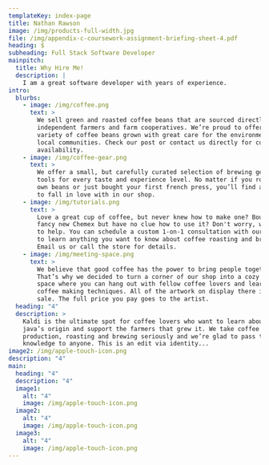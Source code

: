 ```yaml
---
templateKey: index-page
title: Nathan Rawson
image: /img/products-full-width.jpg
file: /img/appendix-c-coursework-assignment-briefing-sheet-4.pdf
heading: $
subheading: Full Stack Software Developer
mainpitch:
  title: Why Hire Me!
  description: |
    I am a great software developer with years of experience.
intro:
  blurbs:
    - image: /img/coffee.png
      text: >
        We sell green and roasted coffee beans that are sourced directly from
        independent farmers and farm cooperatives. We’re proud to offer a
        variety of coffee beans grown with great care for the environment and
        local communities. Check our post or contact us directly for current
        availability.
    - image: /img/coffee-gear.png
      text: >
        We offer a small, but carefully curated selection of brewing gear and
        tools for every taste and experience level. No matter if you roast your
        own beans or just bought your first french press, you’ll find a gadget
        to fall in love with in our shop.
    - image: /img/tutorials.png
      text: >
        Love a great cup of coffee, but never knew how to make one? Bought a
        fancy new Chemex but have no clue how to use it? Don't worry, we’re here
        to help. You can schedule a custom 1-on-1 consultation with our baristas
        to learn anything you want to know about coffee roasting and brewing.
        Email us or call the store for details.
    - image: /img/meeting-space.png
      text: >
        We believe that good coffee has the power to bring people together.
        That’s why we decided to turn a corner of our shop into a cozy meeting
        space where you can hang out with fellow coffee lovers and learn about
        coffee making techniques. All of the artwork on display there is for
        sale. The full price you pay goes to the artist.
  heading: "4"
  description: >
    Kaldi is the ultimate spot for coffee lovers who want to learn about their
    java’s origin and support the farmers that grew it. We take coffee
    production, roasting and brewing seriously and we’re glad to pass that
    knowledge to anyone. This is an edit via identity...
image2: /img/apple-touch-icon.png
description: "4"
main:
  heading: "4"
  description: "4"
  image1:
    alt: "4"
    image: /img/apple-touch-icon.png
  image2:
    alt: "4"
    image: /img/apple-touch-icon.png
  image3:
    alt: "4"
    image: /img/apple-touch-icon.png
---
```

